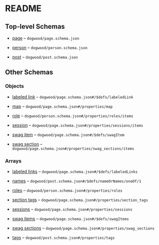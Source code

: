 # README

## Top-level Schemas

* [page](./page.md "A generic information page not tied to a datetime") – `dogwood/page.schema.json`

* [person](./person.md "A page describing a person, who may be a speaker or author of posts") – `dogwood/person.schema.json`

* [post](./post.md "A post or session tied to a specific datetime and which has an author or speaker") – `dogwood/post.schema.json`

## Other Schemas

### Objects

* [labeled link](./page-defs-labeled-link.md) – `dogwood/page.schema.json#/$defs/labeledLink`

* [map](./page-properties-map.md) – `dogwood/page.schema.json#/properties/map`

* [role](./person-properties-roles-role.md) – `dogwood/person.schema.json#/properties/roles/items`

* [session](./page-properties-sessions-session.md) – `dogwood/page.schema.json#/properties/sessions/items`

* [swag item](./page-defs-swag-item.md) – `dogwood/page.schema.json#/$defs/swagItem`

* [swag section](./page-properties-swag-sections-swag-section.md) – `dogwood/page.schema.json#/properties/swag_sections/items`

### Arrays

* [labeled links](./page-defs-labeled-links.md) – `dogwood/page.schema.json#/$defs/labeledLinks`

* [names](./post-defs-nameornames-oneof-names.md) – `dogwood/post.schema.json#/$defs/nameOrNames/oneOf/1`

* [roles](./person-properties-roles.md) – `dogwood/person.schema.json#/properties/roles`

* [section tags](./page-properties-section-tags.md) – `dogwood/page.schema.json#/properties/section_tags`

* [sessions](./page-properties-sessions.md) – `dogwood/page.schema.json#/properties/sessions`

* [swag items](./page-defs-swag-items.md) – `dogwood/page.schema.json#/$defs/swagItems`

* [swag sections](./page-properties-swag-sections.md) – `dogwood/page.schema.json#/properties/swag_sections`

* [tags](./post-properties-tags.md) – `dogwood/post.schema.json#/properties/tags`
